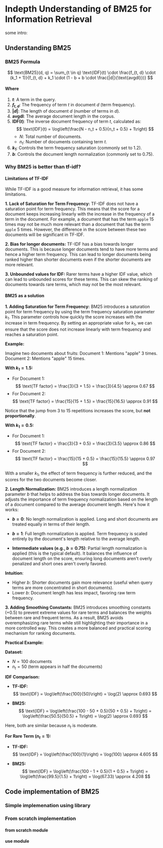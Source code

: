 # Indepth Understanding of BM25 for Information Retrieval

some intro:

## Understanding BM25

### BM25 Formula

$$
\text{BM25}(d, q) = \sum_{t \in q} \text{IDF}(t) \cdot \frac{f_{t, d} \cdot (k_1 + 1)}{f_{t, d} + k_1 \cdot (1 - b + b \cdot \frac{|d|}{\text{avgdl}})}
$$

#### Where

1. **$t$**: A term in the query.
2. **$f_{t, d}$**: The frequency of term $t$ in document $d$ (term frequency).
3. **$|d|$**: The length of document $d$ (number of terms in $d$).
4. **$\text{avgdl}$**: The average document length in the corpus.
5. **$\text{IDF}(t)$**: The inverse document frequency of term $t$, calculated as:
   $$
   \text{IDF}(t) = \log\left(\frac{N - n_t + 0.5}{n_t + 0.5} + 1\right)
   $$
   - $N$: Total number of documents.
   - $n_t$: Number of documents containing term $t$.
6. **$k_1$**: Controls the term frequency saturation (commonly set to 1.2).
7. **$b$**: Controls the document length normalization (commonly set to 0.75).

### Why BM25 is better than tf-idf?

#### Limitations of TF-IDF

While TF-IDF is a good measure for information retrieval, it has some limitations.

**1. Lack of Saturation for Term Frequency:** TF-IDF does not have a saturation point for term frequency. This means that the score for a document keeps increasing linearly with the increase in the frequency of a term in the document. For example, a document that has the term `apple` 15 times may not be much more relevant than a document that has the term `apple` 5 times. However, the difference in the score between these two documents will be significant in TF-IDF.

**2. Bias for longer documents:** TF-IDF has a bias towards longer documents. This is because longer documents tend to have more terms and hence a higher term frequency. This can lead to longer documents being ranked higher than shorter documents even if the shorter documents are more relevant.

**3. Unbounded values for IDF:** Rarer terms have a higher IDF value, which can lead to unbounded scores for these terms. This can skew the ranking of documents towards rare terms, which may not be the most relevant.

#### BM25 as a solution

**1. Adding Saturation for Term Frequency:** BM25 introduces a saturation point for term frequency by using the term frequency saturation parameter $k_1$. This parameter controls how quickly the score increases with the increase in term frequency. By setting an appropriate value for $k_1$, we can ensure that the score does not increase linearly with term frequency and reaches a saturation point.

**Example:**

Imagine two documents about fruits:
Document 1: Mentions "apple" 3 times.
Document 2: Mentions "apple" 15 times.

**With $k_1 = 1.5$:**

- For Document 1:
  $$
  \text{TF factor} = \frac{3}{3 + 1.5} = \frac{3}{4.5} \approx 0.67
  $$
- For Document 2:
  $$
  \text{TF factor} = \frac{15}{15 + 1.5} = \frac{15}{16.5} \approx 0.91
  $$

Notice that the jump from 3 to 15 repetitions increases the score, but **not proportionally**.

**With $k_1 = 0.5$:**

- For Document 1:
  $$
  \text{TF factor} = \frac{3}{3 + 0.5} = \frac{3}{3.5} \approx 0.86
  $$
- For Document 2:
  $$
  \text{TF factor} = \frac{15}{15 + 0.5} = \frac{15}{15.5} \approx 0.97
  $$

With a smaller $k_1$, the effect of term frequency is further reduced, and the scores for the two documents become closer.

**2. Length Normalization:** BM25 introduces a length normalization parameter $b$ that helps to address the bias towards longer documents.  It adjusts the importance of term frequency normalization based on the length of a document compared to the average document length. Here's how it works:

- **$b = 0$**: No length normalization is applied. Long and short documents are treated equally in terms of their length.

- **$b = 1$**: Full length normalization is applied. Term frequency is scaled entirely by the document's length relative to the average length.

- **Intermediate values (e.g., $b = 0.75$)**: Partial length normalization is applied (this is the typical default). It balances the influence of document length on the score, ensuring long documents aren't overly penalized and short ones aren't overly favored.

**Intuition**:  

- Higher $b$: Shorter documents gain more relevance (useful when query terms are more concentrated in short documents).  
- Lower $b$: Document length has less impact, favoring raw term frequency.

**3. Adding Smoothing Constants:** BM25 introduces smoothing constants (+0.5) to prevent extreme values for rare terms and balances the weights between rare and frequent terms. As a result, BM25 avoids overemphasizing rare terms while still highlighting their importance in a more controlled way. This creates a more balanced and practical scoring mechanism for ranking documents.

**Practical Example:**

**Dataset:**

- $N = 100$ documents
- $n_t = 50$ (term appears in half the documents)

**IDF Comparison:**

- **TF-IDF:**  
  $$
  \text{IDF} = \log\left(\frac{100}{50}\right) = \log(2) \approx 0.693
  $$

- **BM25:**  
  $$
  \text{IDF} = \log\left(\frac{100 - 50 + 0.5}{50 + 0.5} + 1\right) = \log\left(\frac{50.5}{50.5} + 1\right) = \log(2) \approx 0.693
  $$

Here, both are similar because $n_t$ is moderate.

**For Rare Term ($n_t = 1$):**

- **TF-IDF:**  
  $$
  \text{IDF} = \log\left(\frac{100}{1}\right) = \log(100) \approx 4.605
  $$

- **BM25:**  
  $$
  \text{IDF} = \log\left(\frac{100 - 1 + 0.5}{1 + 0.5} + 1\right) = \log\left(\frac{99.5}{1.5} + 1\right) = \log(67.33) \approx 4.208
  $$


## Code implementation of BM25

### Simple implemenation using library

### From scratch implementation
#### from scratch module
#### use module